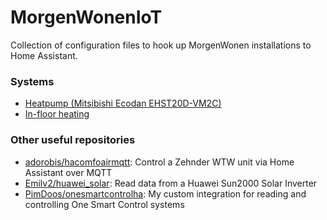 # MorgenWonenIoT
Collection of configuration files to hook up MorgenWonen installations to Home Assistant.


### Systems
- [Heatpump (Mitsibishi Ecodan EHST20D-VM2C)](heatpump)
- [In-floor heating](in-floor-heating)

### Other useful repositories
- [adorobis/hacomfoairmqtt](https://github.com/adorobis/hacomfoairmqtt): Control a Zehnder WTW unit via Home Assistant over MQTT
- [Emilv2/huawei_solar](https://github.com/Emilv2/huawei_solar): Read data from a Huawei Sun2000 Solar Inverter
- [PimDoos/onesmartcontrolha](https://github.com/PimDoos/onesmartcontrolha): My custom integration for reading and controlling One Smart Control systems
